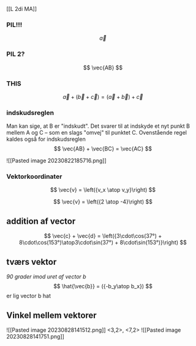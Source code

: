 [[L 2di MA]]
### PIL!!!
$$
\vec{a}
$$

### PIL 2?
$$
\vec{AB}
$$

### THIS
$$
\vec{a} + (\vec{b} + \vec{c}) = (\vec{a} + \vec{b} ) + \vec{c}
$$

### indskudsreglen
Man kan sige, at B er "indskudt". Det svarer til at indskyde et nyt punkt B mellem A og C – som en slags "omvej" til punktet C. Ovenstående regel kaldes også for indskudsreglen
$$
\vec{AB} + \vec{BC} = \vec{AC}
$$

![[Pasted image 20230822185716.png]]

### Vektorkoordinater
$$
\vec{v} = \left({v_x \atop v_y}\right)
$$

$$
\vec{v} = \left({2 \atop -4}\right)
$$




## addition af vector
$$
\vec{c} + \vec{d} = \left({3\cdot\cos(37°) + 8\cdot\cos(153°)\atop3\cdot\sin(37°) + 8\cdot\sin(153°)}\right)
$$


## tværs vektor
_90 grader imod uret af vector b_
$$
\hat{\vec{b}} =  ({-b_y\atop b_x})
$$
er lig vector b hat

## Vinkel mellem vektorer 
![[Pasted image 20230828141512.png]]
<3,2>, <7,2>
![[Pasted image 20230828141751.png]]